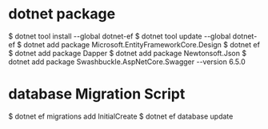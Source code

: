 # dotnet package
$ dotnet tool install --global dotnet-ef
$ dotnet tool update --global dotnet-ef
$ dotnet add package Microsoft.EntityFrameworkCore.Design
$ dotnet ef
$ dotnet add package Dapper
$ dotnet add package Newtonsoft.Json
$ dotnet add package Swashbuckle.AspNetCore.Swagger --version 6.5.0

# database Migration Script
$ dotnet ef migrations add InitialCreate
$ dotnet ef database update


